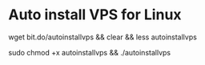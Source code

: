 # Auto install VPS for Linux

wget bit.do/autoinstallvps && clear && less autoinstallvps

sudo chmod +x autoinstallvps && ./autoinstallvps
